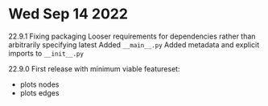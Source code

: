 # Wed Sep 14 2022
22.9.1
Fixing packaging
Looser requirements for dependencies rather than arbitrarily specifying latest
Added `__main__.py`
Added metadata and explicit imports to `__init__.py`

22.9.0
First release with minimum viable featureset:
- plots nodes
- plots edges

